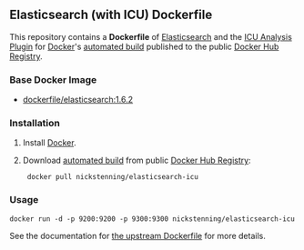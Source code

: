 ## Elasticsearch (with ICU) Dockerfile

This repository contains a **Dockerfile** of [Elasticsearch][es] and the [ICU
Analysis Plugin][icu] for [Docker][docker]'s [automated build][build] published
to the public [Docker Hub Registry][registry].

[es]: http://www.elastic.co/
[icu]: http://www.elastic.co/guide/en/elasticsearch/reference/current/analysis-icu-plugin.html
[docker]: https://www.docker.com/
[build]: https://registry.hub.docker.com/u/nickstenning/elasticsearch-icu/
[registry]: https://registry.hub.docker.com/


### Base Docker Image

* [dockerfile/elasticsearch:1.6.2][upstream]

[upstream]: http://dockerfile.github.io/#/elasticsearch


### Installation

1. Install [Docker][docker].

2. Download [automated build][build] from public [Docker Hub Registry][registry]:

        docker pull nickstenning/elasticsearch-icu


### Usage

    docker run -d -p 9200:9200 -p 9300:9300 nickstenning/elasticsearch-icu

See the documentation for [the upstream Dockerfile][upstream] for more details.

